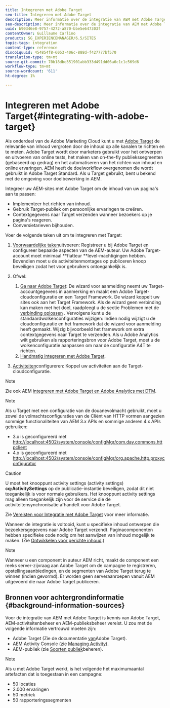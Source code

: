 ```yaml
---
title: Integreren met Adobe Target
seo-title: Integreren met Adobe Target
description: Meer informatie over de integratie van AEM met Adobe Target.
seo-description: Meer informatie over de integratie van AEM met Adobe Target.
uuid: b90346e8-9757-4272-a870-bbe5e647303f
contentOwner: Guillaume Carlino
products: SG_EXPERIENCEMANAGER/6.5/SITES
topic-tags: integration
content-type: reference
discoiquuid: 454854f8-6053-406c-888d-f427777bf570
translation-type: tm+mt
source-git-commit: 70b18dbe351901abb333d491dd06a6c1c1c569d6
workflow-type: tm+mt
source-wordcount: '611'
ht-degree: 1%

---
```



# Integreren met Adobe Target{#integrating-with-adobe-target}

Als onderdeel van de Adobe Marketing Cloud kunt u met [Adobe Target](http://www.adobe.com/ro/solutions/testing-targeting/testandtarget.html) de relevantie van inhoud vergroten door de inhoud op alle kanalen te richten en te meten. Adobe Target wordt door marketers gebruikt voor het ontwerpen en uitvoeren van online tests, het maken van on-the-fly publiekssegmenten (gebaseerd op gedrag) en het automatiseren van het richten van inhoud en online ervaringen. AEM heeft de doelworkflow overgenomen die wordt gebruikt in Adobe Target Standard. Als u Target gebruikt, bent u bekend met de omgeving voor doelbewerking in AEM.

Integreer uw AEM-sites met Adobe Target om de inhoud van uw pagina&#39;s aan te passen:

* Implementeer het richten van inhoud.
* Gebruik Target-publiek om persoonlijke ervaringen te creëren.
* Contextgegevens naar Target verzenden wanneer bezoekers op je pagina&#39;s reageren.
* Conversietarieven bijhouden.

Voer de volgende taken uit om te integreren met Target:

1. [Voorwaardelijke taken](/help/sites-administering/target-requirements.md)uitvoeren: Registreer u bij Adobe Target en configureer bepaalde aspecten van de AEM-auteur. Uw Adobe Target-account moet minimaal **fiatteur **level-machtigingen hebben. Bovendien moet u de activiteitenmontages op publiceren knoop beveiligen zodat het voor gebruikers ontoegankelijk is.

1. Ofwel:

   1. [Ga naar Adobe Target](/help/sites-administering/opt-in.md): De wizard voor aanmelding neemt uw Target-accountgegevens in aanmerking en maakt een Adobe Target-cloudconfiguratie en een Target Framework. De wizard koppelt uw sites ook aan het Target Framework. Als de wizard geen verbinding kan maken met het doel, raadpleegt u de sectie Problemen met de [verbinding oplossen](/help/sites-administering/target-configuring.md#troubleshooting-target-connection-problems) . Vervolgens kunt u de standaardwolkenconfiguraties [](/help/sites-administering/target-configuring.md#modifying-the-opt-in-wizard-configurations)wijzigen: Indien nodig wijzigt u de cloudconfiguratie en het framework dat de wizard voor aanmelding heeft gemaakt. Wijzig bijvoorbeeld het framework om extra contextgegevens naar Target te verzenden. Als u Adobe Analytics wilt gebruiken als rapporteringsbron voor Adobe Target, moet u de wolkenconfiguratie aanpassen om naar de configuratie A4T te richten.
   1. [Handmatig integreren met Adobe Target](/help/sites-administering/target-configuring.md#manually-integrating-with-adobe-target).

1. [Activiteiten](/help/sites-authoring/activitylib.md)configureren: Koppel uw activiteiten aan de Target-cloudconfiguratie.

>[!NOTE]
>
>Zie ook AEM [integreren met Adobe Target en Adobe Analytics met DTM](https://helpx.adobe.com/experience-manager/using/integrate-digital-marketing-solutions.html).

>[!NOTE]
>
>Als u Target met een configuratie van de douanevolmacht gebruikt, moet u zowel de volmachtsconfiguraties van de Cliënt van HTTP vormen aangezien sommige functionaliteiten van AEM 3.x APIs en sommige anderen 4.x APIs gebruiken:
>
>* 3.x is geconfigureerd met [http://localhost:4502/system/console/configMgr/com.day.commons.httpclient](http://localhost:4502/system/console/configMgr/com.day.commons.httpclient)
>* 4.x is geconfigureerd met [http://localhost:4502/system/console/configMgr/org.apache.http.proxyconfigurator](http://localhost:4502/system/console/configMgr/org.apache.http.proxyconfigurator)
>



>[!CAUTION]
>
>U moet het knooppunt activity settings (activity settings) **cq:ActivitySettings** op de publicatie-instantie beveiligen, zodat dit niet toegankelijk is voor normale gebruikers. Het knooppunt activity settings mag alleen toegankelijk zijn voor de service die de activiteitensynchronisatie afhandelt voor Adobe Target.
>
>Zie [Vereisten voor Integratie met Adobe Target](/help/sites-administering/target-requirements.md#securing-the-activity-settings-node) voor meer informatie.

Wanneer de integratie is voltooid, kunt u specifieke inhoud [](/help/sites-authoring/content-targeting-touch.md) ontwerpen die bezoekersgegevens naar Adobe Target verzendt. Paginacomponenten hebben specifieke code nodig om het aanwijzen van inhoud mogelijk te maken. (Zie [Ontwikkelen voor gerichte inhoud](/help/sites-developing/target.md).)

>[!NOTE]
>
>Wanneer u een component in auteur AEM richt, maakt de component een reeks server-zijvraag aan Adobe Target om de campagne te registreren, opstellingsaanbiedingen, en de segmenten van Adobe Target terug te winnen (indien gevormd). Er worden geen serveraanroepen vanuit AEM uitgevoerd die naar Adobe Target publiceren.

## Bronnen voor achtergrondinformatie {#background-information-sources}

Voor de integratie van AEM met Adobe Target is kennis van Adobe Target, AEM-activiteitenbeheer en AEM-publieksbeheer vereist. U zou met de volgende informatie vertrouwd moeten zijn:

* Adobe Target (Zie de documentatie [van](https://docs.adobe.com/content/help/en/target/using/target-home.html)Adobe Target).
* AEM Activity Console (zie [Managing Activity](/help/sites-authoring/activitylib.md)).
* AEM-publiek (zie [Soorten publiek](/help/sites-authoring/managing-audiences.md)beheren).

>[!NOTE]
>
>Als u met Adobe Target werkt, is het volgende het maximumaantal artefacten dat is toegestaan in een campagne:
>
>* 50 locaties
>* 2.000 ervaringen
>* 50 metriek
>* 50 rapporteringssegmenten
>



